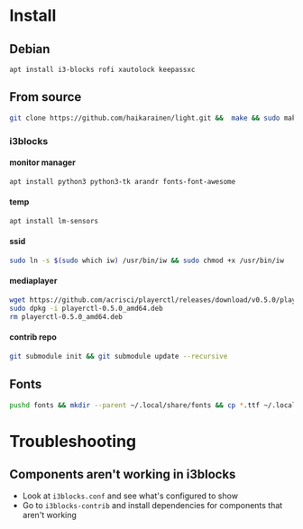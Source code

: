 # Install #

## Debian ##
```bas
apt install i3-blocks rofi xautolock keepassxc
```

## From source
```bash
git clone https://github.com/haikarainen/light.git &&  make && sudo make install
```

### i3blocks ###
#### monitor manager ####
```bash
apt install python3 python3-tk arandr fonts-font-awesome
```

#### temp ####
```bash
apt install lm-sensors
```

#### ssid ####
```bash
sudo ln -s $(sudo which iw) /usr/bin/iw && sudo chmod +x /usr/bin/iw
```

#### mediaplayer ####
```bash
wget https://github.com/acrisci/playerctl/releases/download/v0.5.0/playerctl-0.5.0_amd64.deb
sudo dpkg -i playerctl-0.5.0_amd64.deb
rm playerctl-0.5.0_amd64.deb
```

#### contrib repo ####
```bash
git submodule init && git submodule update --recursive
```

## Fonts ##
```bash
pushd fonts && mkdir --parent ~/.local/share/fonts && cp *.ttf ~/.local/share/fonts && fc-cache -fv && popd
```

# Troubleshooting
## Components aren't working in i3blocks
* Look at `i3blocks.conf` and see what's configured to show
* Go to `i3blocks-contrib` and install dependencies for components that aren't working
